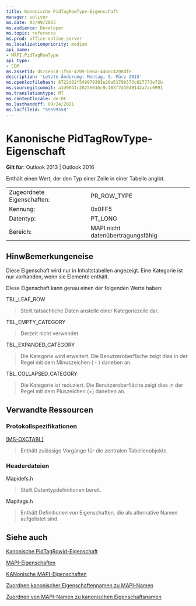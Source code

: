 ```yaml
---
title: Kanonische PidTagRowType-Eigenschaft
manager: soliver
ms.date: 03/09/2015
ms.audience: Developer
ms.topic: reference
ms.prod: office-online-server
ms.localizationpriority: medium
api_name:
- MAPI.PidTagRowType
api_type:
- COM
ms.assetid: d57ce5c8-1f60-4709-b86a-4468c4208dfe
description: 'Letzte Änderung: Montag, 9. März 2015'
ms.openlocfilehash: 6722d02f549979381e20a5179b573c027773e72b
ms.sourcegitcommit: a1d9041c20256616c9c183f7d1049142a7ac6991
ms.translationtype: MT
ms.contentlocale: de-DE
ms.lasthandoff: 09/24/2021
ms.locfileid: "59599558"
---
```

# <a name="pidtagrowtype-canonical-property"></a>Kanonische PidTagRowType-Eigenschaft

  
  
**Gilt für**: Outlook 2013 | Outlook 2016 
  
Enthält einen Wert, der den Typ einer Zeile in einer Tabelle angibt.
  
|||
|:-----|:-----|
|Zugeordnete Eigenschaften:  <br/> |PR_ROW_TYPE  <br/> |
|Kennung:  <br/> |0x0FF5  <br/> |
|Datentyp:  <br/> |PT_LONG  <br/> |
|Bereich:  <br/> |MAPI nicht datenübertragungsfähig  <br/> |
   
## <a name="remarks"></a>HinwBemerkungeneise

Diese Eigenschaft wird nur in Inhaltstabellen angezeigt. Eine Kategorie ist nur vorhanden, wenn sie Elemente enthält.
  
Diese Eigenschaft kann genau einen der folgenden Werte haben:
  
TBL_LEAF_ROW 
  
> Stellt tatsächliche Daten anstelle einer Kategoriezeile dar.
    
TBL_EMPTY_CATEGORY 
  
> Derzeit nicht verwendet.
    
TBL_EXPANDED_CATEGORY 
  
> Die Kategorie wird erweitert. Die Benutzeroberfläche zeigt dies in der Regel mit dem Minuszeichen ( - ) daneben an.
    
TBL_COLLAPSED_CATEGORY 
  
> Die Kategorie ist reduziert. Die Benutzeroberfläche zeigt dies in der Regel mit dem Pluszeichen (+) daneben an.
    
## <a name="related-resources"></a>Verwandte Ressourcen

### <a name="protocol-specifications"></a>Protokollspezifikationen

[[MS-OXCTABL]](https://msdn.microsoft.com/library/d33612dc-36a8-4623-8a26-c156cf8aae4b%28Office.15%29.aspx)
  
> Enthält zulässige Vorgänge für die zentralen Tabellenobjekte.
    
### <a name="header-files"></a>Headerdateien

Mapidefs.h
  
> Stellt Datentypdefinitionen bereit.
    
Mapitags.h
  
> Enthält Definitionen von Eigenschaften, die als alternative Namen aufgelistet sind.
    
## <a name="see-also"></a>Siehe auch



[Kanonische PidTagRowid-Eigenschaft](pidtagrowid-canonical-property.md)


[MAPI-Eigenschaften](mapi-properties.md)
  
[KANonische MAPI-Eigenschaften](mapi-canonical-properties.md)
  
[Zuordnen kanonischer Eigenschaftennamen zu MAPI-Namen](mapping-canonical-property-names-to-mapi-names.md)
  
[Zuordnen von MAPI-Namen zu kanonischen Eigenschaftsnamen](mapping-mapi-names-to-canonical-property-names.md)

